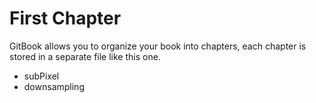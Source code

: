 # First Chapter

GitBook allows you to organize your book into chapters, each chapter is stored in a separate file like this one.

- subPixel
- downsampling
